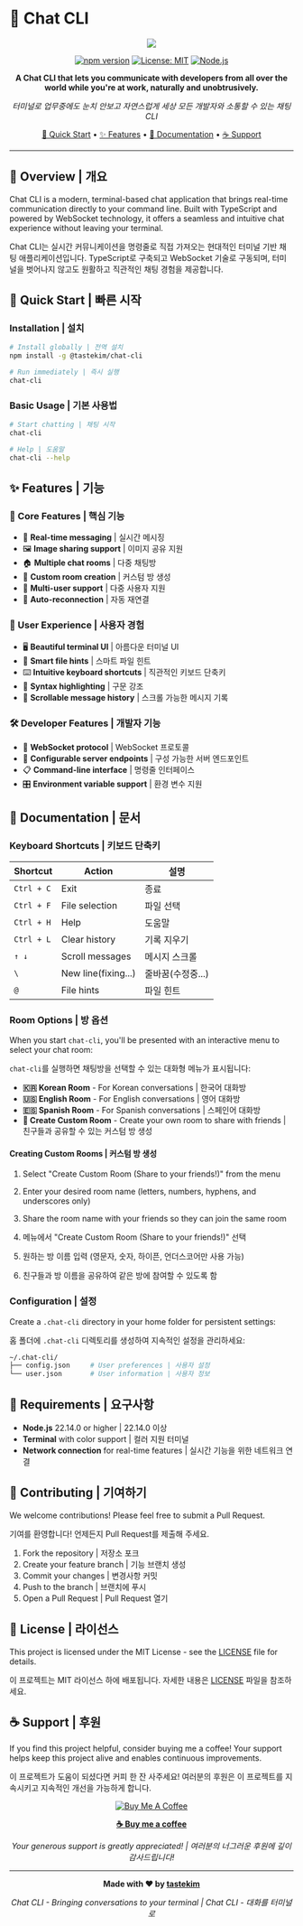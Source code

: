 # 💬 Chat CLI

<div align="center">
<img src="https://velog.velcdn.com/images/tastekim_/post/be19a41c-83fb-4be5-b4c4-40e42719be37/image.png">

[![npm version](https://badge.fury.io/js/@chat-cli%2Fchat-cli.svg)](https://badge.fury.io/js/@chat-cli%2Fchat-cli)
[![License: MIT](https://img.shields.io/badge/License-MIT-yellow.svg)](https://opensource.org/licenses/MIT)
[![Node.js](https://img.shields.io/badge/Node.js-18+-green.svg)](https://nodejs.org/)

**A Chat CLI that lets you communicate with developers from all over the world while you're at work, naturally and unobtrusively.**

*터미널로 업무중에도 눈치 안보고 자연스럽게 세상 모든 개발자와 소통할 수 있는 채팅 CLI*

[🚀 Quick Start](#🚀-quick-start) • [✨ Features](#-features) • [📖 Documentation](#-documentation) • [☕ Support](https://buymeacoffee.com/tastekim)

</div>

---

## 🌟 Overview | 개요

Chat CLI is a modern, terminal-based chat application that brings real-time communication directly to your command line. Built with TypeScript and powered by WebSocket technology, it offers a seamless and intuitive chat experience without leaving your terminal.

Chat CLI는 실시간 커뮤니케이션을 명령줄로 직접 가져오는 현대적인 터미널 기반 채팅 애플리케이션입니다. TypeScript로 구축되고 WebSocket 기술로 구동되며, 터미널을 벗어나지 않고도 원활하고 직관적인 채팅 경험을 제공합니다.

## 🚀 Quick Start | 빠른 시작

### Installation | 설치

```bash
# Install globally | 전역 설치
npm install -g @tastekim/chat-cli

# Run immediately | 즉시 실행
chat-cli
```

### Basic Usage | 기본 사용법

```bash
# Start chatting | 채팅 시작
chat-cli

# Help | 도움말
chat-cli --help
```

## ✨ Features | 기능

### 🎯 Core Features | 핵심 기능
- 💬 **Real-time messaging** | 실시간 메시징
- 🖼️ **Image sharing support** | 이미지 공유 지원
- 🏠 **Multiple chat rooms** | 다중 채팅방
- 🚀 **Custom room creation** | 커스텀 방 생성
- 👥 **Multi-user support** | 다중 사용자 지원
- 🔄 **Auto-reconnection** | 자동 재연결

### 🎨 User Experience | 사용자 경험
- 🖥️ **Beautiful terminal UI** | 아름다운 터미널 UI
- 📁 **Smart file hints** | 스마트 파일 힌트
- ⌨️ **Intuitive keyboard shortcuts** | 직관적인 키보드 단축키
- 🎨 **Syntax highlighting** | 구문 강조
- 📜 **Scrollable message history** | 스크롤 가능한 메시지 기록

### 🛠️ Developer Features | 개발자 기능
- 🔌 **WebSocket protocol** | WebSocket 프로토콜
- 🔧 **Configurable server endpoints** | 구성 가능한 서버 엔드포인트
- 📋 **Command-line interface** | 명령줄 인터페이스
- 🎛️ **Environment variable support** | 환경 변수 지원

## 📖 Documentation | 문서

### Keyboard Shortcuts | 키보드 단축키

| Shortcut | Action | 설명 |
|----------|--------|------|
| `Ctrl + C` | Exit | 종료 |
| `Ctrl + F` | File selection | 파일 선택 |
| `Ctrl + H` | Help | 도움말 |
| `Ctrl + L` | Clear history | 기록 지우기 |
| `↑ ↓` | Scroll messages | 메시지 스크롤 |
| `\` | New line(fixing...) | 줄바꿈(수정중...) |
| `@` | File hints | 파일 힌트 |

### Room Options | 방 옵션

When you start `chat-cli`, you'll be presented with an interactive menu to select your chat room:

`chat-cli`를 실행하면 채팅방을 선택할 수 있는 대화형 메뉴가 표시됩니다:

- **🇰🇷 Korean Room** - For Korean conversations | 한국어 대화방
- **🇺🇸 English Room** - For English conversations | 영어 대화방  
- **🇪🇸 Spanish Room** - For Spanish conversations | 스페인어 대화방
- **🚀 Create Custom Room** - Create your own room to share with friends | 친구들과 공유할 수 있는 커스텀 방 생성

#### Creating Custom Rooms | 커스텀 방 생성

1. Select "Create Custom Room (Share to your friends!)" from the menu
2. Enter your desired room name (letters, numbers, hyphens, and underscores only)
3. Share the room name with your friends so they can join the same room

1. 메뉴에서 "Create Custom Room (Share to your friends!)" 선택
2. 원하는 방 이름 입력 (영문자, 숫자, 하이픈, 언더스코어만 사용 가능)
3. 친구들과 방 이름을 공유하여 같은 방에 참여할 수 있도록 함

### Configuration | 설정

Create a `.chat-cli` directory in your home folder for persistent settings:

홈 폴더에 `.chat-cli` 디렉토리를 생성하여 지속적인 설정을 관리하세요:

```bash
~/.chat-cli/
├── config.json     # User preferences | 사용자 설정
└── user.json       # User information | 사용자 정보
```

## 🔧 Requirements | 요구사항

- **Node.js** 22.14.0 or higher | 22.14.0 이상
- **Terminal** with color support | 컬러 지원 터미널
- **Network connection** for real-time features | 실시간 기능을 위한 네트워크 연결

## 🤝 Contributing | 기여하기

We welcome contributions! Please feel free to submit a Pull Request.

기여를 환영합니다! 언제든지 Pull Request를 제출해 주세요.

1. Fork the repository | 저장소 포크
2. Create your feature branch | 기능 브랜치 생성
3. Commit your changes | 변경사항 커밋
4. Push to the branch | 브랜치에 푸시
5. Open a Pull Request | Pull Request 열기

## 📄 License | 라이선스

This project is licensed under the MIT License - see the [LICENSE](LICENSE) file for details.

이 프로젝트는 MIT 라이선스 하에 배포됩니다. 자세한 내용은 [LICENSE](LICENSE) 파일을 참조하세요.

## ☕ Support | 후원

If you find this project helpful, consider buying me a coffee! Your support helps keep this project alive and enables continuous improvements.

이 프로젝트가 도움이 되셨다면 커피 한 잔 사주세요! 여러분의 후원은 이 프로젝트를 지속시키고 지속적인 개선을 가능하게 합니다.

<div align="center">

[![Buy Me A Coffee](https://img.shields.io/badge/Buy%20Me%20A%20Coffee-FFDD00?style=for-the-badge&logo=buy-me-a-coffee&logoColor=black)](https://buymeacoffee.com/tastekim)

**[☕ Buy me a coffee](https://buymeacoffee.com/tastekim)**

*Your generous support is greatly appreciated! | 여러분의 너그러운 후원에 깊이 감사드립니다!*

</div>

---

<div align="center">

**Made with ❤️ by [tastekim](https://github.com/tastekim)**

*Chat CLI - Bringing conversations to your terminal | Chat CLI - 대화를 터미널로*

</div>